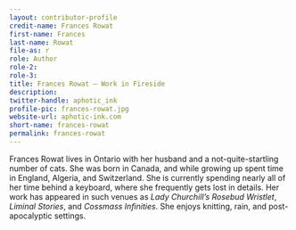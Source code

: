 ```yaml
---
layout: contributor-profile
credit-name: Frances Rowat
first-name: Frances
last-name: Rowat
file-as: r
role: Author
role-2:
role-3:
title: Frances Rowat — Work in Fireside
description:
twitter-handle: aphotic_ink
profile-pic: frances-rowat.jpg
website-url: aphotic-ink.com
short-name: frances-rowat
permalink: frances-rowat
---
```

Frances Rowat lives in Ontario with her husband and a not-quite-startling number of cats. She was born in Canada, and while growing up spent time in England, Algeria, and Switzerland. She is currently spending nearly all of her time behind a keyboard, where she frequently gets lost in details. Her work has appeared in such venues as _Lady Churchill’s Rosebud Wristlet_, _Liminal Stories_, and _Cossmass Infinities_. She enjoys knitting, rain, and post-apocalyptic settings.
